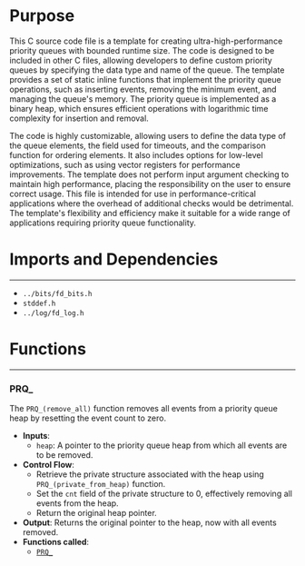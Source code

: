 # Purpose
This C source code file is a template for creating ultra-high-performance priority queues with bounded runtime size. The code is designed to be included in other C files, allowing developers to define custom priority queues by specifying the data type and name of the queue. The template provides a set of static inline functions that implement the priority queue operations, such as inserting events, removing the minimum event, and managing the queue's memory. The priority queue is implemented as a binary heap, which ensures efficient operations with logarithmic time complexity for insertion and removal.

The code is highly customizable, allowing users to define the data type of the queue elements, the field used for timeouts, and the comparison function for ordering elements. It also includes options for low-level optimizations, such as using vector registers for performance improvements. The template does not perform input argument checking to maintain high performance, placing the responsibility on the user to ensure correct usage. This file is intended for use in performance-critical applications where the overhead of additional checks would be detrimental. The template's flexibility and efficiency make it suitable for a wide range of applications requiring priority queue functionality.
# Imports and Dependencies

---
- `../bits/fd_bits.h`
- `stddef.h`
- `../log/fd_log.h`


# Functions

---
### PRQ\_<!-- {{#callable:PRQ_}} -->
The `PRQ_(remove_all)` function removes all events from a priority queue heap by resetting the event count to zero.
- **Inputs**:
    - `heap`: A pointer to the priority queue heap from which all events are to be removed.
- **Control Flow**:
    - Retrieve the private structure associated with the heap using `PRQ_(private_from_heap)` function.
    - Set the `cnt` field of the private structure to 0, effectively removing all events from the heap.
    - Return the original heap pointer.
- **Output**: Returns the original pointer to the heap, now with all events removed.
- **Functions called**:
    - [`PRQ_`](#PRQ_)


